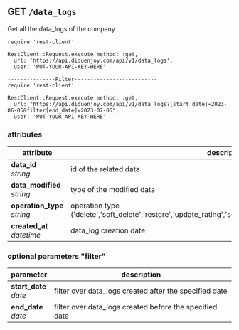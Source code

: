 ## GET `/data_logs`

Get all the data_logs of the company

```ruby--Rails
require 'rest-client'

RestClient::Request.execute method: :get,
  url: 'https://api.diduenjoy.com/api/v1/data_logs',
  user: 'PUT-YOUR-API-KEY-HERE'

---------------Filter--------------------------
require 'rest-client'

RestClient::Request.execute method: :get,
  url: "https://api.diduenjoy.com/api/v1/data_logs?[start_date]=2023-06-05&filter[end_date]=2023-07-05",
  user: 'PUT-YOUR-API-KEY-HERE'
```

### attributes

attribute          | description
------------- | -------------
__data_id__<br>_string_  | id of the related data
__data_modified__<br>_string_  | type of the modified data
__operation_type__<br>_string_  | operation type ('delete','soft_delete','restore','update_rating','solved','add_message','change_tag','rename')
__created_at__<br>_datetime_  | data_log creation date

### optional parameters "filter"

parameter          | description
------------- |-------------
__start_date__<br>_date_ | filter over data_logs created after the specified date
__end_date__<br>_date_ | filter over data_logs created before the specified date
